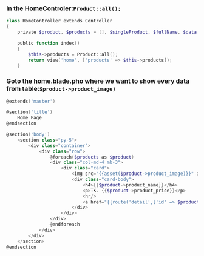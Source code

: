 ### In the HomeControler:`Product::all();`
```powershell
class HomeController extends Controller
{
    private $product, $products = [], $singleProduct, $fullName, $data = [], $index, $result;

    public function index()
    {
        $this->products = Product::all();
        return view('home', ['products' => $this->products]);
    }
```
### Goto the home.blade.pho where we want to show every data from table:`$product->product_image)`
```powershell
@extends('master')

@section('title')
    Home Page
@endsection

@section('body')
    <section class="py-5">
        <div class="container">
            <div class="row">
                @foreach($products as $product)
                <div class="col-md-4 mb-3">
                    <div class="card">
                        <img src="{{asset($product->product_image)}}" alt="" height="280"/>
                        <div class="card-body">
                            <h4>{{$product->product_name}}</h4>
                            <p>TK. {{$product->product_price}}</p>
                            <hr/>
                            <a href="{{route('detail',['id' => $product->id])}}" class="btn btn-success">Detail</a>
                        </div>
                    </div>
                </div>
                @endforeach
            </div>
        </div>
    </section>
@endsection

```

```powershell

```

```powershell

```

```powershell

```
